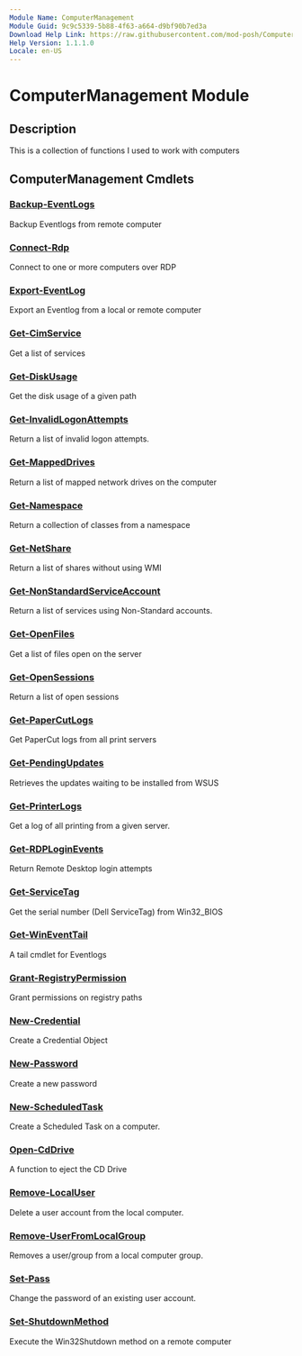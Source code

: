 ```yaml
---
Module Name: ComputerManagement
Module Guid: 9c9c5339-5b88-4f63-a664-d9bf90b7ed3a
Download Help Link: https://raw.githubusercontent.com/mod-posh/ComputerManagement/master/cabs/
Help Version: 1.1.1.0
Locale: en-US
---
```


# ComputerManagement Module
## Description
This is a collection of functions I used to work with computers

## ComputerManagement Cmdlets
### [Backup-EventLogs](Backup-EventLogs.md)
Backup Eventlogs from remote computer

### [Connect-Rdp](Connect-Rdp.md)
Connect to one or more computers over RDP

### [Export-EventLog](Export-EventLog.md)
Export an Eventlog from a local or remote computer

### [Get-CimService](Get-CimService.md)
Get a list of services

### [Get-DiskUsage](Get-DiskUsage.md)
Get the disk usage of a given path

### [Get-InvalidLogonAttempts](Get-InvalidLogonAttempts.md)
Return a list of invalid logon attempts.

### [Get-MappedDrives](Get-MappedDrives.md)
Return a list of mapped network drives on the computer

### [Get-Namespace](Get-Namespace.md)
Return a collection of classes from a namespace

### [Get-NetShare](Get-NetShare.md)
Return a list of shares without using WMI

### [Get-NonStandardServiceAccount](Get-NonStandardServiceAccount.md)
Return a list of services using Non-Standard accounts.

### [Get-OpenFiles](Get-OpenFiles.md)
Get a list of files open on the server

### [Get-OpenSessions](Get-OpenSessions.md)
Return a list of open sessions

### [Get-PaperCutLogs](Get-PaperCutLogs.md)
Get PaperCut logs from all print servers

### [Get-PendingUpdates](Get-PendingUpdates.md)
Retrieves the updates waiting to be installed from WSUS

### [Get-PrinterLogs](Get-PrinterLogs.md)
Get a log of all printing from a given server.

### [Get-RDPLoginEvents](Get-RDPLoginEvents.md)
Return Remote Desktop login attempts

### [Get-ServiceTag](Get-ServiceTag.md)
Get the serial number (Dell ServiceTag) from Win32_BIOS

### [Get-WinEventTail](Get-WinEventTail.md)
A tail cmdlet for Eventlogs

### [Grant-RegistryPermission](Grant-RegistryPermission.md)
Grant permissions on registry paths

### [New-Credential](New-Credential.md)
Create a Credential Object

### [New-Password](New-Password.md)
Create a new password

### [New-ScheduledTask](New-ScheduledTask.md)
Create a Scheduled Task on a computer.

### [Open-CdDrive](Open-CdDrive.md)
A function to eject the CD Drive

### [Remove-LocalUser](Remove-LocalUser.md)
Delete a user account from the local computer.

### [Remove-UserFromLocalGroup](Remove-UserFromLocalGroup.md)
Removes a user/group from a local computer group.

### [Set-Pass](Set-Pass.md)
Change the password of an existing user account.

### [Set-ShutdownMethod](Set-ShutdownMethod.md)
Execute the Win32Shutdown method on a remote computer

